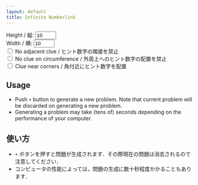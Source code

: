 ```yaml
---
layout: default
title: Infinite Numberlink
---
```


<div id="container" useGenerator="true"> </div>

<form>
    <div>
        Height / 縦:
        <input type="number" min="10" max="15" value="10" size="5" id="height" />
    </div>
    <div>
        Width / 横:
        <input type="number" min="10" max="15" value="10" size="5" id="width" />
    </div>
    <div>
        <input type="checkbox" id="no_adjacent_clue" />
        <label for="no_adjacent_clue">No adjacent clue / ヒント数字の隣接を禁止</label>
    </div>
    <div>
        <input type="checkbox" id="no_clue_circumference" />
        <label for="no_clue_circumference">No clue on circumference / 外周上へのヒント数字の配置を禁止</label>
    </div>
    <div>
        <input type="checkbox" id="clue_near_corners" />
        <label for="clue_near_corners">Clue near corners / 角付近にヒント数字を配置</label>
    </div>
</form>

<script type="text/javascript" src="bundle.js"></script>
<script type="text/javascript" src="bridge.js"></script>

<script type="text/javascript">
    window.bridge = new PuzrsBridge("puzrs.wasm");
    function generateProblem() {
        const height = parseInt(document.getElementById("height").value);
        const width = parseInt(document.getElementById("width").value);
        const noAdjacentClue = document.getElementById("no_adjacent_clue").checked;
        const noClueCircumference = document.getElementById("no_clue_circumference").checked;
        const clueNearCorners = document.getElementById("clue_near_corners").checked;
        const problem = window.bridge.generateNumberlink({
            height,
            width,
            minimum_chain_length: (height <= 12 || width <= 12) ? 6 : 8,
            forbid_adjacent_clue: noAdjacentClue,
            empty_width: noClueCircumference ? 1 : 0,
            corner_clue: clueNearCorners ? { low: 1, high: 2 } : null
        });
        return problem;
    }
</script>

## Usage

- Push `+` button to generate a new problem. Note that current problem will be discarded on generating a new problem.
- Generating a problem may take (tens of) seconds depending on the performance of your computer.

## 使い方

- `+` ボタンを押すと問題が生成されます．その際現在の問題は消去されるので注意してください．
- コンピュータの性能によっては，問題の生成に数十秒程度かかることもあります．

